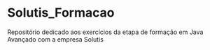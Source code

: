 # Solutis_Formacao
Repositório dedicado aos exercícios da etapa de formação em Java Avançado com a empresa Solutis
